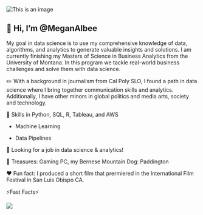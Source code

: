 ![This is an image](https://user-images.githubusercontent.com/102624697/169426819-de7f8559-5d95-4f24-8eec-5ed4e337ad0f.svg)


## 👋 Hi, I’m @MeganAlbee 
My goal in data science is to use my comprehensive knowledge of data, algorithms, and analytics to generate valuable insights and solutions. I am currently finishing my Masters of Science in Business Analytics from the University of Montana. In this program we tackle real-world business challenges and solve them with data science. 

✏️ With a background in journalism from Cal Poly SLO, I found a path in data science where I bring together communication skills and analytics. Additionally, I have other minors in global politics and media arts, society and technology. 

🔪 Skills in Python, SQL, R, Tableau, and AWS  

  - Machine Learning 

  - Data Pipelines

👀 Looking for a job in data science & analytics!

💎 Treasures: Gaming PC, my Bernese Mountain Dog: Paddington

❤️ Fun fact: I produced a short film that prermiered in the International Film Festival in San Luis Obispo CA. 


⚡Fast Facts⚡


<img src="https://github-readme-stats.vercel.app/api?username=MeganAlbee&show_icons=true"/>

